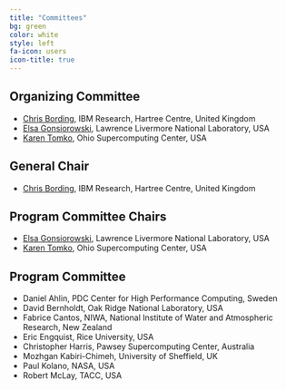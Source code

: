 ```yaml
---
title: "Committees"
bg: green
color: white
style: left
fa-icon: users
icon-title: true
---
```


## Organizing Committee

* [Chris Bording](https://researcher.watson.ibm.com/researcher/view.php?person=ibm-Chris.Bording), IBM Research, Hartree Centre, United Kingdom
* [Elsa Gonsiorowski](https://computation.llnl.gov/about/our-people/highlights/elsa-gonsiorowski), Lawrence Livermore National Laboratory, USA
* [Karen Tomko](https://www.osc.edu/~ktomko), Ohio Supercomputing Center, USA

## General Chair

* [Chris Bording](https://researcher.watson.ibm.com/researcher/view.php?person=ibm-Chris.Bording), IBM Research, Hartree Centre, United Kingdom

## Program Committee Chairs

* [Elsa Gonsiorowski](https://computation.llnl.gov/about/our-people/highlights/elsa-gonsiorowski), Lawrence Livermore National Laboratory, USA
* [Karen Tomko](https://www.osc.edu/~ktomko), Ohio Supercomputing Center, USA

## Program Committee

* Daniel Ahlin, PDC Center for High Performance Computing, Sweden
* David Bernholdt, Oak Ridge National Laboratory, USA
* Fabrice Cantos, NIWA, National Institute of Water and Atmospheric Research, New Zealand
* Eric Engquist, Rice University, USA
* Christopher Harris, Pawsey Supercomputing Center, Australia
* Mozhgan Kabiri-Chimeh, University of Sheffield, UK
* Paul Kolano, NASA, USA
* Robert McLay, TACC, USA
